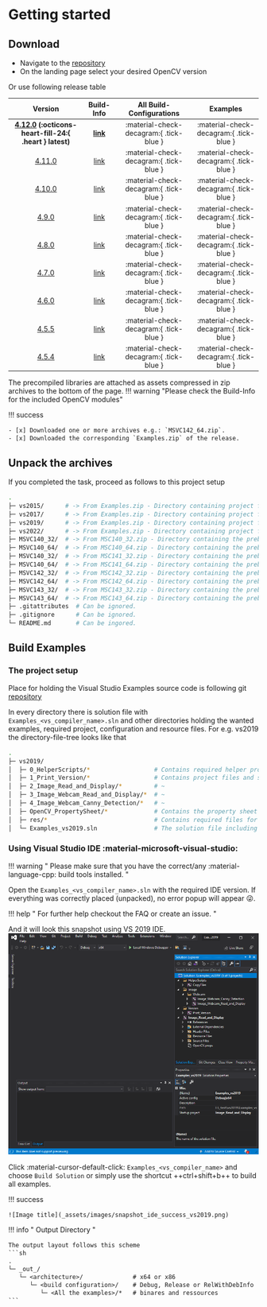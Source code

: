 # Getting started

## Download

- Navigate to the [repository](https://github.com/thommyho/Cpp-OpenCV-Windows-PreBuilts)
- On the landing page select your desired OpenCV version

Or use following release table

|                                                                 Version                                                                 |                                    Build-Info                                     |        All Build-Configurations         |                Examples                 |
|:---------------------------------------------------------------------------------------------------------------------------------------:|:---------------------------------------------------------------------------------:|:---------------------------------------:|:---------------------------------------:|
| **[4.12.0](https://github.com/thommyho/Cpp-OpenCV-Windows-PreBuilts/releases/tag/v4.12.0) (:octicons-heart-fill-24:{ .heart } latest)** | **[link](https://github.com/thommyho/Cpp-OpenCV-Windows-PreBuilts/tree/v4.12.0)** | :material-check-decagram:{ .tick-blue } | :material-check-decagram:{ .tick-blue } |
|                         [4.11.0](ttps://github.com/thommyho/Cpp-OpenCV-Windows-PreBuilts/releases/tag/v4.11.0)                          |   [link](https://github.com/thommyho/Cpp-OpenCV-Windows-PreBuilts/tree/v4.11.0)   | :material-check-decagram:{ .tick-blue } | :material-check-decagram:{ .tick-blue } |
|                         [4.10.0](ttps://github.com/thommyho/Cpp-OpenCV-Windows-PreBuilts/releases/tag/v4.10.0)                          |   [link](https://github.com/thommyho/Cpp-OpenCV-Windows-PreBuilts/tree/v4.10.0)   | :material-check-decagram:{ .tick-blue } | :material-check-decagram:{ .tick-blue } |
|                          [4.9.0](ttps://github.com/thommyho/Cpp-OpenCV-Windows-PreBuilts/releases/tag/v4.9.0)                           |   [link](https://github.com/thommyho/Cpp-OpenCV-Windows-PreBuilts/tree/v4.9.0)    | :material-check-decagram:{ .tick-blue } | :material-check-decagram:{ .tick-blue } |
|                          [4.8.0](ttps://github.com/thommyho/Cpp-OpenCV-Windows-PreBuilts/releases/tag/v4.8.0)                           |   [link](https://github.com/thommyho/Cpp-OpenCV-Windows-PreBuilts/tree/v4.8.0)    | :material-check-decagram:{ .tick-blue } | :material-check-decagram:{ .tick-blue } |
|                          [4.7.0](ttps://github.com/thommyho/Cpp-OpenCV-Windows-PreBuilts/releases/tag/v4.7.0)                           |   [link](https://github.com/thommyho/Cpp-OpenCV-Windows-PreBuilts/tree/v4.7.0)    | :material-check-decagram:{ .tick-blue } | :material-check-decagram:{ .tick-blue } |
|                          [4.6.0](ttps://github.com/thommyho/Cpp-OpenCV-Windows-PreBuilts/releases/tag/v4.6.0)                           |   [link](https://github.com/thommyho/Cpp-OpenCV-Windows-PreBuilts/tree/v4.6.0)    | :material-check-decagram:{ .tick-blue } | :material-check-decagram:{ .tick-blue } |
|                          [4.5.5](ttps://github.com/thommyho/Cpp-OpenCV-Windows-PreBuilts/releases/tag/v4.5.5)                           |   [link](https://github.com/thommyho/Cpp-OpenCV-Windows-PreBuilts/tree/v4.5.5)    | :material-check-decagram:{ .tick-blue } | :material-check-decagram:{ .tick-blue } |
|                          [4.5.4](ttps://github.com/thommyho/Cpp-OpenCV-Windows-PreBuilts/releases/tag/v4.5.4)                           |   [link](https://github.com/thommyho/Cpp-OpenCV-Windows-PreBuilts/tree/v4.5.4)    | :material-check-decagram:{ .tick-blue } | :material-check-decagram:{ .tick-blue } |

The precompiled libraries are attached as assets compressed in zip archives to the bottom of the page.
!!! warning "Please check the Build-Info for the included OpenCV modules"

!!! success

    - [x] Downloaded one or more archives e.g.: `MSVC142_64.zip`.
    - [x] Downloaded the corresponding `Examples.zip` of the release.

## Unpack the archives

If you completed the task, proceed as follows to this project setup

```sh
.
├─ vs2015/      # -> From Examples.zip - Directory containing project files (organize source code files and other resources) for Visual Studio 2015
├─ vs2017/      # -> From Examples.zip - Directory containing project files (organize source code files and other resources) for Visual Studio 2017
├─ vs2019/      # -> From Examples.zip - Directory containing project files (organize source code files and other resources) for Visual Studio 2019
├─ vs2022/      # -> From Examples.zip - Directory containing project files (organize source code files and other resources) for Visual Studio 2022
├─ MSVC140_32/  # -> From MSC140_32.zip - Directory containing the prebuilt libraries and header files for Visual Studio 2015 targeting 32-bit
├─ MSVC140_64/  # -> From MSC140_64.zip - Directory containing the prebuilt libraries and header files for Visual Studio 2015 targeting 64-bit
├─ MSVC140_32/  # -> From MSC141_32.zip - Directory containing the prebuilt libraries and header files for Visual Studio 2017 targeting 32-bit
├─ MSVC140_64/  # -> From MSC141_64.zip - Directory containing the prebuilt libraries and header files for Visual Studio 2017 targeting 64-bit
├─ MSVC142_32/  # -> From MSC142_32.zip - Directory containing the prebuilt libraries and header files for Visual Studio 2019 targeting 64-bit
├─ MSVC142_64/  # -> From MSC142_64.zip - Directory containing the prebuilt libraries and header files for Visual Studio 2019 targeting 64-bit
├─ MSVC143_32/  # -> From MSC143_32.zip - Directory containing the prebuilt libraries and header files for Visual Studio 2022 targeting 32-bit
├─ MSVC143_64/  # -> From MSC143_64.zip - Directory containing the prebuilt libraries and header files for Visual Studio 2022 targeting 64-bit
├─ .gitattributes  # Can be ignored.
├─ .gitignore      # Can be ignored.
└─ README.md       # Can be ingored.
```

## Build Examples

### The project setup

Place for holding the Visual Studio Examples source code is following git [repository](https://github.com/thommyho/Cpp-OpenCV-Visual-Studio-Examples)

In every directory there is solution file with `Examples_<vs_compiler_name>.sln` and other directories holding the wanted examples, required project, configuration and resource files. For e.g. vs2019 the directory-file-tree looks like that

```sh
.
├─ vs2019/
│  ├─ 0_HelperScripts/*                  # Contains required helper projects e.g. copying files
│  ├─ 1_Print_Version/*                  # Contains project files and source code for this example
│  ├─ 2_Image_Read_and_Display/*         # ~
│  ├─ 3_Image_Webcam_Read_and_Display/*  # ~
│  ├─ 4_Image_Webcam_Canny_Detection/*   # ~
│  ├─ OpenCV_PropertySheet/*             # Contains the property sheet for easy including the required compile and linking dependencies
│  ├─ res/*                              # Contains required files for specific examples.
│  └─ Examples_vs2019.sln                # The solution file including and organizing all the example projects
```

### Using Visual Studio IDE :material-microsoft-visual-studio:

!!! warning " Please make sure that you have the correct/any :material-language-cpp: build tools installed. "

Open the `Examples_<vs_compiler_name>.sln` with the required IDE version.
If everything was correctly placed (unpacked), no error popup will appear :stuck_out_tongue_winking_eye:.

!!! help " For further help checkout the FAQ or create an issue. "

And it will look this snapshot using VS 2019 IDE.
![Image title](_assets/images/snapshot_ide_open_vs2019.png)

Click :material-cursor-default-click: `Examples_<vs_compiler_name>` and choose `Build Solution` or simply use the shortcut ++ctrl+shift+b++ to build all examples.

!!! success

    ![Image title](_assets/images/snapshot_ide_success_vs2019.png)

!!! info " Output Directory "

    The output layout follows this scheme
    ```sh
    .
    └─ _out_/
       └─ <architecture>/              # x64 or x86
          └─ <build configuration>/    # Debug, Release or RelWithDebInfo
             └─ <All the examples>/*   # binares and ressources
    ```
